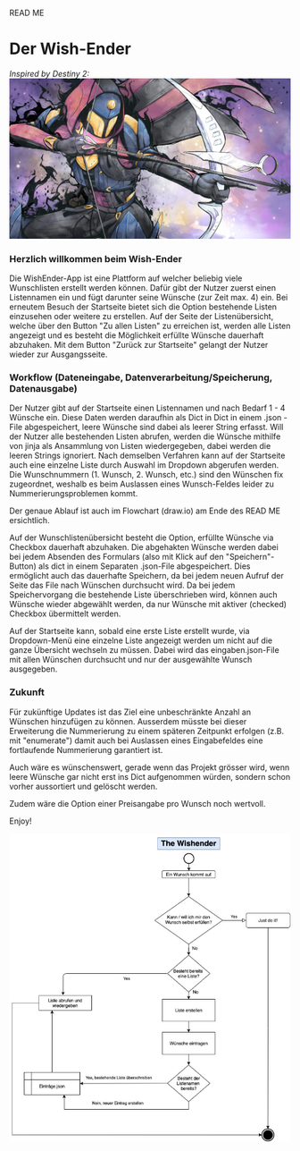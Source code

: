 <br>
READ ME

<h1>Der Wish-Ender</h1>

*Inspired by Destiny 2:*
![wishender_inspiration](wishender/bilder/rachel-kong-wish-ender.jpg) 

<h3>Herzlich willkommen beim Wish-Ender</h3>
Die WishEnder-App ist eine Plattform auf welcher beliebig viele Wunschlisten erstellt werden können.
Dafür gibt der Nutzer zuerst einen Listennamen ein und fügt darunter seine Wünsche (zur Zeit max. 4) ein.
Bei erneutem Besuch der Startseite bietet sich die Option bestehende Listen einzusehen oder weitere zu erstellen.
Auf der Seite der Listenübersicht, welche über den Button "Zu allen Listen" zu erreichen ist,
werden alle Listen angezeigt und es besteht die Möglichkeit erfüllte Wünsche dauerhaft abzuhaken. Mit dem Button
"Zurück zur Startseite" gelangt der Nutzer wieder zur Ausgangsseite.

<h3>Workflow (Dateneingabe, Datenverarbeitung/Speicherung, Datenausgabe)</h3>

Der Nutzer gibt auf der Startseite einen Listennamen und nach Bedarf 1 - 4 Wünsche ein. 
Diese Daten werden daraufhin als Dict in Dict in einem .json - File abgespeichert, leere Wünsche sind dabei 
als leerer String erfasst. Will der Nutzer alle bestehenden Listen abrufen, 
werden die Wünsche mithilfe von jinja als Ansammlung von Listen wiedergegeben, dabei werden die leeren Strings ignoriert.
Nach demselben Verfahren kann auf der Startseite auch eine einzelne Liste durch Auswahl im Dropdown abgerufen werden. 
Die Wunschnummern (1. Wunsch, 2. Wunsch, etc.) sind den Wünschen fix zugeordnet, weshalb es beim Auslassen eines 
Wunsch-Feldes leider zu Nummerierungsproblemen kommt. 

Der genaue Ablauf ist auch im Flowchart (draw.io) am Ende des READ ME ersichtlich.


Auf der Wunschlistenübersicht besteht die Option, erfüllte Wünsche via Checkbox dauerhaft abzuhaken. Die abgehakten 
Wünsche werden dabei bei jedem Absenden des Formulars (also mit Klick auf den "Speichern"-Button) als dict in einem 
Separaten .json-File abgespeichert. Dies ermöglicht auch das dauerhafte Speichern, da bei jedem neuen Aufruf der Seite 
das File nach Wünschen durchsucht wird. Da bei jedem Speichervorgang die bestehende Liste überschrieben wird, können 
auch Wünsche wieder abgewählt werden, da nur Wünsche mit aktiver (checked) Checkbox übermittelt werden.

Auf der Startseite kann, sobald eine erste Liste erstellt wurde, via Dropdown-Menü eine einzelne Liste angezeigt werden
um nicht auf die ganze Übersicht wechseln zu müssen. Dabei wird das eingaben.json-File mit allen Wünschen durchsucht 
und nur der ausgewählte Wunsch ausgegeben.


<h3>Zukunft</h3>

Für zukünftige Updates ist das Ziel eine unbeschränkte Anzahl an Wünschen hinzufügen zu können.
Ausserdem müsste bei dieser Erweiterung die Nummerierung zu einem späteren Zeitpunkt erfolgen 
(z.B. mit "enumerate") damit auch bei Auslassen eines Eingabefeldes eine fortlaufende Nummerierung garantiert
ist.

Auch wäre es wünschenswert, gerade wenn das Projekt grösser wird, wenn leere Wünsche gar nicht erst 
ins Dict aufgenommen würden, sondern schon vorher aussortiert und gelöscht werden.

Zudem wäre die Option einer Preisangabe pro Wunsch noch wertvoll.

Enjoy! 

![](wishender/bilder/wishender.jpg)